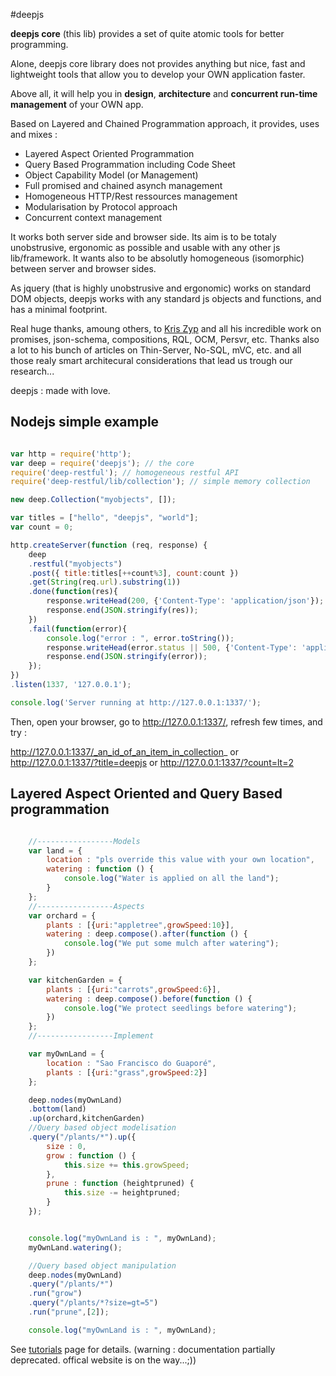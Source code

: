 #deepjs

<b>deepjs core</b> (this lib) provides a set of quite atomic tools for better programming.

Alone, deepjs core library does not provides anything but nice, fast and lightweight tools that allow you to develop your OWN application faster.

Above all, it will help you in <b>design</b>, <b>architecture</b> and <b>concurrent run-time management</b> of your OWN app.

Based on Layered and Chained Programmation approach, it provides, uses and mixes : 

* Layered Aspect Oriented Programmation
* Query Based Programmation including Code Sheet
* Object Capability Model (or Management)
* Full promised and chained asynch management
* Homogeneous HTTP/Rest ressources management
* Modularisation by Protocol approach
* Concurrent context management

It works both server side and browser side. Its aim is to be totaly unobstrusive, ergonomic as possible and usable with any other js lib/framework. It wants also to be absolutly homogeneous (isomorphic) between server and browser sides.

As jquery (that is highly unobstrusive and ergonomic) works on standard DOM objects, deepjs works with any standard js objects and functions, and has a minimal footprint.

Real huge thanks, amoung others, to [Kris Zyp](https://github.com/kriszyp) and all his incredible work on promises, json-schema, compositions, RQL, OCM, Persvr, etc.
Thanks also a lot to his bunch of articles on Thin-Server, No-SQL, mVC, etc. and all those realy smart architecural considerations that lead us trough our research...

deepjs : made with love. 



## Nodejs simple example

```javascript

var http = require('http');
var deep = require('deepjs'); // the core
require('deep-restful'); // homogeneous restful API
require('deep-restful/lib/collection'); // simple memory collection

new deep.Collection("myobjects", []);

var titles = ["hello", "deepjs", "world"];
var count = 0;

http.createServer(function (req, response) {
	deep
	.restful("myobjects")
	.post({ title:titles[++count%3], count:count })
	.get(String(req.url).substring(1))
	.done(function(res){
		response.writeHead(200, {'Content-Type': 'application/json'});
		response.end(JSON.stringify(res));
	})
	.fail(function(error){
		console.log("error : ", error.toString());
		response.writeHead(error.status || 500, {'Content-Type': 'application/json'});
		response.end(JSON.stringify(error));
	});
})
.listen(1337, '127.0.0.1');

console.log('Server running at http://127.0.0.1:1337/');

```
Then, open your browser, go to http://127.0.0.1:1337/, refresh few times, and try :

http://127.0.0.1:1337/_an_id_of_an_item_in_collection_
or
http://127.0.0.1:1337/?title=deepjs
or
http://127.0.0.1:1337/?count=lt=2


## Layered Aspect Oriented and Query Based programmation

```javascript

	//-----------------Models
	var land = {
		location : "pls override this value with your own location",
		watering : function () {
			console.log("Water is applied on all the land");
		}
	};
	//-----------------Aspects
	var orchard = {
		plants : [{uri:"appletree",growSpeed:10}],
		watering : deep.compose().after(function () {
			console.log("We put some mulch after watering");
		})
	};

	var kitchenGarden = {
		plants : [{uri:"carrots",growSpeed:6}],
		watering : deep.compose().before(function () {
			console.log("We protect seedlings before watering");
		})
	};
	//-----------------Implement

	var myOwnLand = {
		location : "Sao Francisco do Guaporé",
		plants : [{uri:"grass",growSpeed:2}]
	};

	deep.nodes(myOwnLand)
	.bottom(land)
	.up(orchard,kitchenGarden)
	//Query based object modelisation
	.query("/plants/*").up({
		size : 0,
		grow : function () {
			this.size += this.growSpeed;
		},
		prune : function (heightpruned) {
			this.size -= heightpruned;
		}
	});


	console.log("myOwnLand is : ", myOwnLand);
	myOwnLand.watering();

	//Query based object manipulation
	deep.nodes(myOwnLand)
	.query("/plants/*")
	.run("grow")
	.query("/plants/*?size=gt=5")
	.run("prune",[2]);

	console.log("myOwnLand is : ", myOwnLand);

```

See [tutorials](./DOCS/tutorials.md) page for details. (warning : documentation partially deprecated. offical website is on the way...;))  



